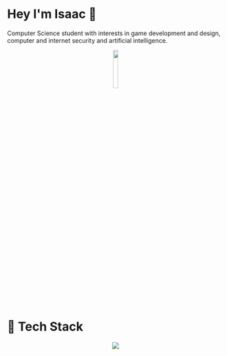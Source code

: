 <!--

!todo finish laura's website | c-eng-c project | chrome extension

**Friendly-Neighborhood-Programmer/Friendly-Neighborhood-Programmer** is a ✨ _special_ ✨ repository because its `README.md` (this file) appears on your GitHub profile.
Here are some ideas to get you started:
- 🔭 I’m currently working on ...
- 🌱 I’m currently learning ...
- 👯 I’m looking to collaborate on ...
- 🤔 I’m looking for help with ...
- 💬 Ask me about ...
- 📫 How to reach me: ...
- 😄 Pronouns: ...
- ⚡ Fun fact: ...
-->

# Hey I'm Isaac 👋
<p>
  Computer Science student with interests in game development and design, computer and internet security and artificial intelligence.
</p>

<p align="center">
  <a href= "https://sakurademon.itch.io/" target="_blank"><img src="https://static.itch.io/images/badge-color.svg" width="15%"/></a>
</p>

# 🧰 Tech Stack
<p align="center">
  <img src="https://skillicons.dev/icons?i=java,c,cpp,python,js,html,css,rust,pug,latex,godot,lua,cs,git,github,nodejs,express,mongodb,openstack,vscode,visualstudio,idea,unity,unreal,svg,discord,ps,ai,ae,blender&perline=10">
</br>
</br>
<!-- add back top used languages later -->
<!--   <img src="https://github-readme-stats.vercel.app/api/top-langs/?username=Friendly-Neighborhood-Programmer&theme=dark&hide_border=false&include_all_commits=false&count_private=false&layout=compact">
</p> -->

<!-- # Projects
[![Readme Card](https://github-readme-stats.vercel.app/api/pin/?username=1501-Intro-To-Game-Design&repo=1501-final-project-2022-the-team-that-is-going-to-kill-thanos
)](https://github.com/1501-Intro-To-Game-Design/1501-final-project-2022-the-team-that-is-going-to-kill-thanos)
[![Readme Card](https://github-readme-stats.vercel.app/api/pin/?username=BruteYapper&repo=Coastal_Hacks_Projects)](https://github.com/BruteYapper/Coastal_Hacks_Projects) -->

